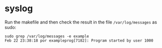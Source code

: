 # syslog

Run the makefile and then check the result in the file `/var/log/messages`
as sudo:

```
sudo grep /var/log/messages -e example
Feb 22 23:38:18 por exampleprog[7182]: Program started by user 1000
```
